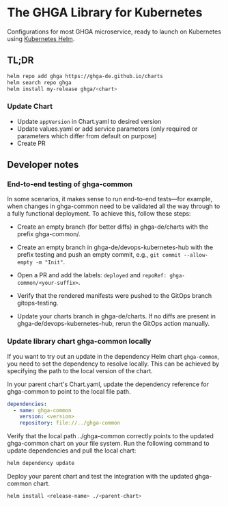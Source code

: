 # The GHGA Library for Kubernetes

Configurations for most GHGA microservice, ready to launch on Kubernetes using [Kubernetes Helm](https://github.com/helm/helm).

## TL;DR

```bash
helm repo add ghga https://ghga-de.github.io/charts
helm search repo ghga
helm install my-release ghga/<chart>
```

### Update Chart

- Update `appVersion` in Chart.yaml to desired version
- Update values.yaml or add service parameters (only required or parameters which differ from default on purpose)
- Create PR

## Developer notes

### End-to-end testing of ghga-common

In some scenarios, it makes sense to run end-to-end tests—for example, when changes in ghga-common need to be validated all the way through to a fully functional deployment. To achieve this, follow these steps:

- Create an empty branch (for better diffs) in ghga-de/charts with the prefix ghga-common/.

- Create an empty branch in ghga-de/devops-kubernetes-hub with the prefix testing and push an empty commit, e.g., `git commit --allow-empty -m "Init"`.

- Open a PR and add the labels: `deployed` and `repoRef: ghga-common/<your-suffix>`.

- Verify that the rendered manifests were pushed to the GitOps branch gitops-testing.

- Update your charts branch in ghga-de/charts. If no diffs are present in ghga-de/devops-kubernetes-hub, rerun the GitOps action manually.

### Update library chart ghga-common locally

If you want to try out an update in the dependency Helm chart `ghga-common`, you need to set the dependency to resolve locally. This can be achieved by specifying the path to the local version of the chart.

In your parent chart's Chart.yaml, update the dependency reference for ghga-common to point to the local file path.
```yaml
dependencies:
  - name: ghga-common
    version: <version>
    repository: file://../ghga-common
```

Verify that the local path ../ghga-common correctly points to the updated ghga-common chart on your file system.
Run the following command to update dependencies and pull the local chart:

```bash
helm dependency update
```

Deploy your parent chart and test the integration with the updated ghga-common chart.

```bash
helm install <release-name> ./<parent-chart>
```

